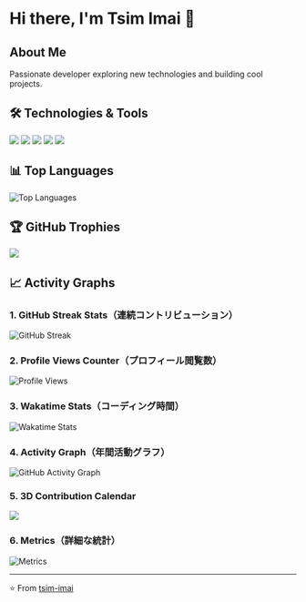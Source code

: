 # Hi there, I'm Tsim Imai 👋

## About Me
Passionate developer exploring new technologies and building cool projects.

## 🛠️ Technologies & Tools
![](https://img.shields.io/badge/Code-Python-informational?style=flat&logo=python&logoColor=white&color=2bbc8a)
![](https://img.shields.io/badge/Code-JavaScript-informational?style=flat&logo=javascript&logoColor=white&color=2bbc8a)
![](https://img.shields.io/badge/Code-TypeScript-informational?style=flat&logo=typescript&logoColor=white&color=2bbc8a)
![](https://img.shields.io/badge/Tools-Docker-informational?style=flat&logo=docker&logoColor=white&color=2bbc8a)
![](https://img.shields.io/badge/Cloud-AWS-informational?style=flat&logo=amazon-aws&logoColor=white&color=2bbc8a)

## 📊 Top Languages
![Top Languages](https://github-readme-stats.vercel.app/api/top-langs/?username=tsim-imai&layout=compact&theme=radical)

## 🏆 GitHub Trophies
![](https://github-profile-trophy.vercel.app/?username=tsim-imai&theme=radical&no-frame=false&no-bg=false&margin-w=4&rank=-SECRET,-UNKNOWN)

## 📈 Activity Graphs

### 1. GitHub Streak Stats（連続コントリビューション）
![GitHub Streak](https://github-readme-streak-stats.herokuapp.com/?user=tsim-imai&theme=radical)

### 2. Profile Views Counter（プロフィール閲覧数）
![Profile Views](https://komarev.com/ghpvc/?username=tsim-imai&color=blueviolet)

### 3. Wakatime Stats（コーディング時間）
![Wakatime Stats](https://github-readme-stats.vercel.app/api/wakatime?username=tsim-imai&theme=radical)

### 4. Activity Graph（年間活動グラフ）
![GitHub Activity Graph](https://github-readme-activity-graph.vercel.app/graph?username=tsim-imai&theme=react-dark)

### 5. 3D Contribution Calendar
![](https://github.com/tsim-imai/tsim-imai/blob/main/profile-3d-contrib/profile-night-rainbow.svg)

### 6. Metrics（詳細な統計）
![Metrics](https://metrics.lecoq.io/tsim-imai?template=classic&config.timezone=Asia%2FTokyo)

---
⭐️ From [tsim-imai](https://github.com/tsim-imai)